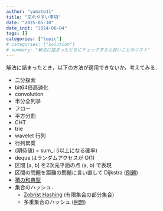 ```yaml
---
author: "yamate11"
title: "忘れやすい事項"
date: "2025-05-10"
date_init: "2024-06-04"
tags: []
categories: ["topic"]
# categories: ["solution"]
# summary: "解法に詰まったときにチェックすると良いことのリスト"
---
```


解法に詰まったとき，以下の方法が適用できないか，考えてみる．

* 二分探索
* bit64倍高速化
* convolution
* 半分全列挙
* フロー
* 平方分割
* CHT
* trie
* wavelet 行列
* 行列累乗
* (期待値) = sum_i (i以上になる確率)
* deque はランダムアクセスが O(1)
* 区間 [a, b] を2次元平面の点 (a, b) で表現
* 区間の問題を距離の問題に言い直して Dijkstra ([例題](https://atcoder.jp/contests/past202010-open/tasks/past202010_o))
* [積の和典型](https://yamate11.github.io/blog/posts/2025-03-30-sum-of-product/)
* 集合のハッシュ．
  * [Zobrist Hashing](https://yamate11.github.io/blog/posts/2022/02-13-zobrist-hash/) (有限集合の部分集合)
  * 多重集合のハッシュ ([例題](https://atcoder.jp/contests/abc367/tasks/abc367_f))


